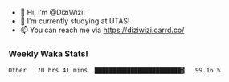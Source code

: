 - 👋 Hi, I’m @DiziWizi!
- 🌱 I’m currently studying at UTAS!
- 📫 You can reach me via https://diziwizi.carrd.co/

### Weekly Waka Stats!
<!--START_SECTION:waka-->

```text
Other   70 hrs 41 mins  ████████████████████████▓   99.16 %
```

<!--END_SECTION:waka-->
